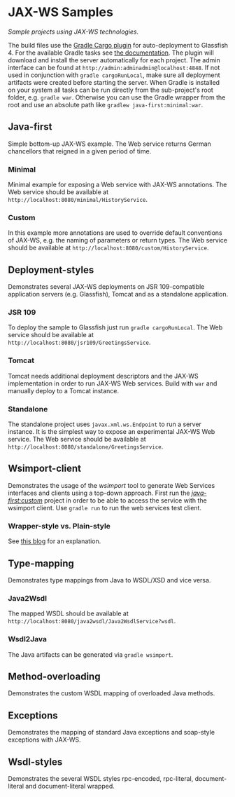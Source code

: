# JAX-WS Samples

*Sample projects using JAX-WS technologies.*

The build files use the [Gradle Cargo plugin](https://github.com/bmuschko/gradle-cargo-plugin) for auto-deployment to Glassfish 4.
For the available Gradle tasks see [the documentation](https://github.com/bmuschko/gradle-cargo-plugin#tasks). 
The plugin will download and install the server automatically for each project. The admin interface can be found at `http://admin:adminadmin@localhost:4848`. If not used in conjunction with `gradle cargoRunLocal`, make sure all deployment artifacts were created before starting the server.
When Gradle is installed on your system all tasks can be run directly from the sub-project's root folder, e.g. `gradle war`. Otherwise you can use the Gradle wrapper from the root and use an absolute path like `gradlew java-first:minimal:war`.

## Java-first
Simple bottom-up JAX-WS example. The Web service returns German chancellors that reigned in a given period of time.

### Minimal
Minimal example for exposing a Web service with JAX-WS annotations.
The Web service should be available at `http://localhost:8080/minimal/HistoryService`.

### Custom
In this example more annotations are used to override default conventions of JAX-WS, e.g. the naming of parameters or return types.
The Web service should be available at `http://localhost:8080/custom/HistoryService`.

## Deployment-styles
Demonstrates several JAX-WS deployments on JSR 109-compatible application servers (e.g. Glassfish), Tomcat and as a standalone application.

### JSR 109
To deploy the sample to Glassfish just run `gradle cargoRunLocal`.
The Web service should be available at `http://localhost:8080/jsr109/GreetingsService`.

### Tomcat
Tomcat needs additional deployment descriptors and the JAX-WS implementation in order to run JAX-WS Web services.
Build with `war` and manually deploy to a Tomcat instance.

### Standalone
The standalone project uses `javax.xml.ws.Endpoint` to run a server instance. It is the simplest way to expose an experimental JAX-WS Web service. The Web service should be available at `http://localhost:8080/standalone/GreetingsService`.

## Wsimport-client
Demonstrates the usage of the *wsimport* tool to generate Web Services interfaces and clients using a top-down approach. First run the [*java-first:custom*](#java-first) project in order to be able to access the service with the wsimport client. Use `gradle run` to run the web services test client.

### Wrapper-style vs. Plain-style
See [this blog](http://myarch.com/wrappernon-wrapper-web-service-styles-things-you-need-to-know/) for an explanation.

## Type-mapping
Demonstrates type mappings from Java to WSDL/XSD and vice versa.

### Java2Wsdl
The mapped WSDL should be available at `http://localhost:8080/java2wsdl/Java2WsdlService?wsdl`.

### Wsdl2Java
The Java artifacts can be generated via `gradle wsimport`.

## Method-overloading
Demonstrates the custom WSDL mapping of overloaded Java methods.

## Exceptions
Demonstrates the mapping of standard Java exceptions and soap-style exceptions with JAX-WS.

## Wsdl-styles
Demonstrates the several WSDL styles rpc-encoded, rpc-literal, document-literal and document-literal wrapped.